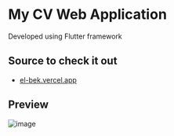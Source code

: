 # My CV Web Application

Developed using Flutter framework

## Source to check it out

- [el-bek.vercel.app](https://el-bek.vercel.app/)

## Preview
![image](https://github.com/elbeekk/elbek_cv/assets/121304208/abb6be6a-f1f9-4190-af55-bfcf2b15e098)
